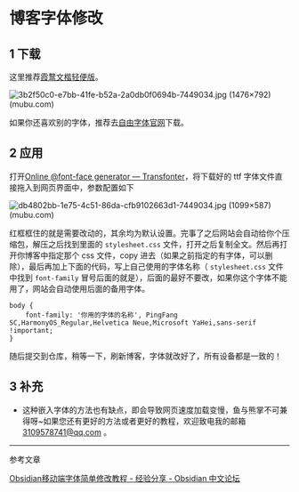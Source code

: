 # 博客字体修改

## 1 下载

这里推荐[霞鹜文楷轻便版](https://github.com/lxgw/LxgwWenKai-Lite)。

![3b2f50c0-e7bb-41fe-b52a-2a0db0f0694b-7449034.jpg (1476×792) (mubu.com)](https://api2.mubu.com/v3/document_image/3b2f50c0-e7bb-41fe-b52a-2a0db0f0694b-7449034.jpg)

如果你还喜欢别的字体，推荐去[自由字体官网](https://ziyouziti.com/)下载。

## 2 应用

打开[Online @font-face generator — Transfonter](https://transfonter.org/)，将下载好的 ttf 字体文件直接拖入到网页界面中，参数配置如下

![db4802bb-1e75-4c51-86da-cfb9102663d1-7449034.jpg (1099×587) (mubu.com)](https://api2.mubu.com/v3/document_image/db4802bb-1e75-4c51-86da-cfb9102663d1-7449034.jpg)

红框框住的就是需要改动的，其余均为默认设置。完事了之后网站会自动给你个压缩包，解压之后找到里面的 `stylesheet.css` 文件，打开之后复制全文。然后再打开你博客中指定那个 css 文件，copy 进去（如果之前指定的有字体，可以删除），最后再加上下面的代码，写上自己使用的字体名称（ `stylesheet.css` 文件中找到 `font-family` 冒号后面的就是），后面的最好不要改，如果你这个字体不能用了，网站会自动使用后面的备用字体。

```
body {
	font-family: '你用的字体的名称', PingFang SC,HarmonyOS_Regular,Helvetica Neue,Microsoft YaHei,sans-serif !important;
}
```

随后提交到仓库，稍等一下，刷新博客，字体就改好了，所有设备都是一致的！

## 3 补充

- 这种嵌入字体的方法也有缺点，即会导致网页速度加载变慢，鱼与熊掌不可兼得呀~如果您还有更好的方法或者更好的教程，欢迎致电我的邮箱 3109578741@qq.com 。


---

参考文章

[Obsidian移动端字体简单修改教程 - 经验分享 - Obsidian 中文论坛](https://forum-zh.obsidian.md/t/topic/6409)
